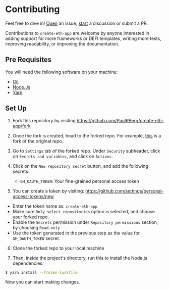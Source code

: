 # Contributing

Feel free to dive in! [Open](https://github.com/PaulRBerg/create-eth-app/issues/new/choose) an issue,
[start](https://github.com/PaulRBerg/create-eth-app/discussions/new/choose) a discussion or submit a PR.

Contributions to `create-eth-app` are welcome by anyone interested in adding support for more frameworks or DEFI templates, writing more tests, improving readability, or improving the documentation.

## Pre Requisites

You will need the following software on your machine:

- [Git](https://git-scm.com/downloads)
- [Node.Js](https://nodejs.org/en/download/)
- [Yarn](https://yarnpkg.com/)

## Set Up

1. Fork this repository by visiting https://github.com/PaulRBerg/create-eth-app/fork

2. Once the fork is created, head to the forked repo. For example, [this](https://github.com/robin-thomas/create-eth-app) is a fork of the original repo.

3. Go to `Settings` tab of the forked repo. Under `Security` subheader, click on `Secrets and variables`, and click on `Actions`.

4. Click on the `New repository secret` button, and add the following secrets:

   - `GH_OAUTH_TOKEN`: Your fine-grained personal access token

5. You can create a token by visiting: https://github.com/settings/personal-access-tokens/new

- Enter the token name as: `create-eth-app`
- Make sure `Only select repositories` option is selected, and choose your forked repo.
- Enable the `Secrets` permission under `Repository permissions` section, by choosing `Read-only`
- Use the token generated in the previous step as the value for `GH_OAUTH_TOKEN` secret.

6. Clone the forked repo to your local machine

7. Then, inside the project's directory, run this to install the Node.js dependencies:

```bash
$ yarn install --frozen-lockfile
```

Now you can start making changes.
